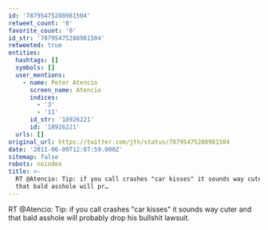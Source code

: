 ```yaml
---
id: '78795475288981504'
retweet_count: '0'
favorite_count: '0'
id_str: '78795475288981504'
retweeted: true
entities:
  hashtags: []
  symbols: []
  user_mentions:
    - name: Peter Atencio
      screen_name: Atencio
      indices:
        - '3'
        - '11'
      id_str: '18926221'
      id: '18926221'
  urls: []
original_url: https://twitter.com/jth/status/78795475288981504
date: '2011-06-09T12:07:59.000Z'
sitemap: false
robots: noindex
title: >-
  RT @Atencio: Tip: if you call crashes "car kisses" it sounds way cuter and
  that bald asshole will pr…
---
```


RT @Atencio: Tip: if you call crashes "car kisses" it sounds way cuter and that bald asshole will probably drop his bullshit lawsuit.
